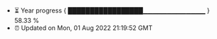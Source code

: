 - ⏳ Year progress { █████████████████▁▁▁▁▁▁▁▁▁▁▁▁▁ } 58.33 %
- ⏰ Updated on Mon, 01 Aug 2022 21:19:52 GMT

